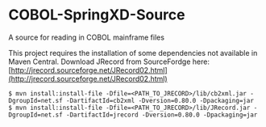 # COBOL-SpringXD-Source
A source for reading in COBOL mainframe files

This project requires the installation of some dependencies not available in Maven Central.  Download JRecord from SourceFordge here: [http://jrecord.sourceforge.net/JRecord02.html](http://jrecord.sourceforge.net/JRecord02.html)

```
$ mvn install:install-file -Dfile=<PATH_TO_JRECORD>/lib/cb2xml.jar -DgroupId=net.sf -DartifactId=cb2xml -Dversion=0.80.0 -Dpackaging=jar
$ mvn install:install-file -Dfile=<PATH_TO_JRECORD>/lib/JRecord.jar -DgroupId=net.sf -DartifactId=jrecord -Dversion=0.80.0 -Dpackaging=jar
```

